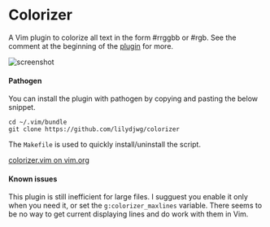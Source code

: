 # Colorizer

A Vim plugin to colorize all text in the form #rrggbb or #rgb. See the comment at the beginning of the [plugin](https://github.com/lilydjwg/colorizer/tree/master/plugin/colorizer.vim) for more.

![screenshot](https://github.com/lilydjwg/colorizer/raw/master/screenshot.png)

#### Pathogen

You can install the plugin with pathogen by copying and pasting the below snippet.

    cd ~/.vim/bundle
    git clone https://github.com/lilydjwg/colorizer

The `Makefile` is used to quickly install/uninstall the script.

[colorizer.vim on vim.org](http://www.vim.org/scripts/script.php?script_id=3567)

#### Known issues

This plugin is still inefficient for large files. I sugguest you enable it only when you need it, or set the `g:colorizer_maxlines` variable. There seems to be no way to get current displaying lines and do work with them in Vim.
